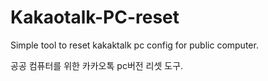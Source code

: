 # Kakaotalk-PC-reset

Simple tool to reset kakaktalk pc config for public computer.

공공 컴퓨터를 위한 카카오톡 pc버전 리셋 도구.
